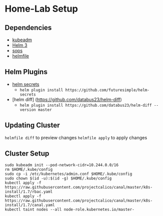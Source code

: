# Home-Lab Setup

## Dependencies
* [kubeadm](https://kubernetes.io/docs/setup/production-environment/tools/kubeadm/install-kubeadm/)
* [Helm 3](https://helm.sh/)
* [sops](https://github.com/mozilla/sops)
* [helmfile](https://github.com/roboll/helmfile)

## Helm Plugins
* [helm secrets](https://github.com/zendesk/helm-secrets)
  * `helm plugin install https://github.com/futuresimple/helm-secrets`
* [helm diff] (https://github.com/databus23/helm-diff)
  * `helm plugin install https://github.com/databus23/helm-diff --version master`

## Updating Cluster
`helmfile diff` to preview changes
`helmfile apply` to apply changes

## Cluster Setup
```
sudo kubeadm init --pod-network-cidr=10.244.0.0/16
rm $HOME/.kube/config
sudo cp -i /etc/kubernetes/admin.conf $HOME/.kube/config
sudo chown $(id -u):$(id -g) $HOME/.kube/config
kubectl apply -f https://raw.githubusercontent.com/projectcalico/canal/master/k8s-install/1.7/rbac.yaml
kubectl apply -f https://raw.githubusercontent.com/projectcalico/canal/master/k8s-install/1.7/canal.yaml
kubectl taint nodes --all node-role.kubernetes.io/master-
```

